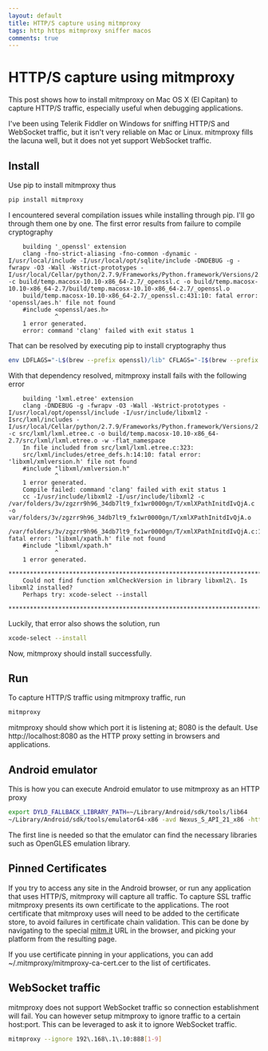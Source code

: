 ```yaml
---
layout: default
title: HTTP/S capture using mitmproxy
tags: http https mitmproxy sniffer macos
comments: true
---
```

# HTTP/S capture using mitmproxy

This post shows how to install mitmproxy on Mac OS X (El Capitan) to capture HTTP/S traffic, especially useful when debugging applications.

I've been using Telerik Fiddler on Windows for sniffing HTTP/S and WebSocket traffic, but it isn't very reliable on Mac or Linux. mitmproxy fills the lacuna well, but it does not yet support WebSocket traffic.

## Install

Use pip to install mitmproxy thus

```bash
pip install mitmproxy
```

I encountered several compilation issues while installing through pip. I'll go through them one by one. The first error results from failure to compile cryptography

```text
    building '_openssl' extension
    clang -fno-strict-aliasing -fno-common -dynamic -I/usr/local/include -I/usr/local/opt/sqlite/include -DNDEBUG -g -fwrapv -O3 -Wall -Wstrict-prototypes -I/usr/local/Cellar/python/2.7.9/Frameworks/Python.framework/Versions/2.7/include/python2.7 -c build/temp.macosx-10.10-x86_64-2.7/_openssl.c -o build/temp.macosx-10.10-x86_64-2.7/build/temp.macosx-10.10-x86_64-2.7/_openssl.o
    build/temp.macosx-10.10-x86_64-2.7/_openssl.c:431:10: fatal error: 'openssl/aes.h' file not found
    #include <openssl/aes.h>
             ^
    1 error generated.
    error: command 'clang' failed with exit status 1
```

That can be resolved by executing pip to install cryptography thus

```bash
env LDFLAGS="-L$(brew --prefix openssl)/lib" CFLAGS="-I$(brew --prefix openssl)/include" pip install mitmproxy
```

With that dependency resolved, mitmproxy install fails with the following error

```text
    building 'lxml.etree' extension
    clang -DNDEBUG -g -fwrapv -O3 -Wall -Wstrict-prototypes -I/usr/local/opt/openssl/include -I/usr/include/libxml2 -Isrc/lxml/includes -I/usr/local/Cellar/python/2.7.9/Frameworks/Python.framework/Versions/2.7/include/python2.7 -c src/lxml/lxml.etree.c -o build/temp.macosx-10.10-x86_64-2.7/src/lxml/lxml.etree.o -w -flat_namespace
    In file included from src/lxml/lxml.etree.c:323:
    src/lxml/includes/etree_defs.h:14:10: fatal error: 'libxml/xmlversion.h' file not found
    #include "libxml/xmlversion.h"
             ^
    1 error generated.
    Compile failed: command 'clang' failed with exit status 1
    cc -I/usr/include/libxml2 -I/usr/include/libxml2 -c /var/folders/3v/zgzrr9h96_34db7lt9_fx1wr0000gn/T/xmlXPathInitdIvQjA.c -o var/folders/3v/zgzrr9h96_34db7lt9_fx1wr0000gn/T/xmlXPathInitdIvQjA.o
    /var/folders/3v/zgzrr9h96_34db7lt9_fx1wr0000gn/T/xmlXPathInitdIvQjA.c:1:10: fatal error: 'libxml/xpath.h' file not found
    #include "libxml/xpath.h"
             ^
    1 error generated.
    *********************************************************************************
    Could not find function xmlCheckVersion in library libxml2\. Is libxml2 installed?
    Perhaps try: xcode-select --install
    *********************************************************************************
```

Luckily, that error also shows the solution, run

```bash
xcode-select --install
```

Now, mitmproxy should install successfully.

## Run

To capture HTTP/S traffic using mitmproxy traffic, run

```bash
mitmproxy
```

mitmproxy should show which port it is listening at; 8080 is the default. Use http://localhost:8080 as the HTTP proxy setting in browsers and applications.

## Android emulator

This is how you can execute Android emulator to use mitmproxy as an HTTP proxy

```bash
export DYLD_FALLBACK_LIBRARY_PATH=~/Library/Android/sdk/tools/lib64
~/Library/Android/sdk/tools/emulator64-x86 -avd Nexus_S_API_21_x86 -http-proxy http://localhost:8080
```

The first line is needed so that the emulator can find the necessary libraries such as OpenGLES emulation library.

## Pinned Certificates

If you try to access any site in the Android browser, or run any application that uses HTTP/S, mitmproxy will capture all traffic. To capture SSL traffic mitmproxy presents its own certificate to the applications. The root certificate that mitmproxy uses will need to be added to the certificate store, to avoid failures in certificate chain validation. This can be done by navigating to the special [mitm.it](http://mitm.it) URL in the browser, and picking your platform from the resulting page.

If you use certificate pinning in your applications, you can add ~/.mitmproxy/mitmproxy-ca-cert.cer to the list of certificates.

## WebSocket traffic

mitmproxy does not support WebSocket traffic so connection establishment will fail. You can however setup mitmproxy to ignore traffic to a certain host:port. This can be leveraged to ask it to ignore WebSocket traffic.

```bash
mitmproxy --ignore 192\.168\.1\.10:888[1-9]
```
